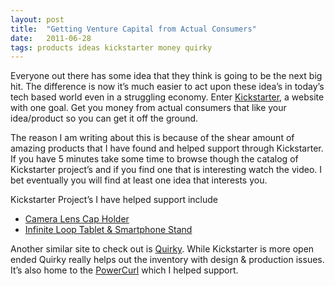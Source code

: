 ```yaml
---
layout: post
title:  "Getting Venture Capital from Actual Consumers"
date:   2011-06-28
tags: products ideas kickstarter money quirky
---
```

Everyone out there has some idea that they think is going to be the next big hit. The difference is now it’s much easier to act upon these idea’s in today’s tech based world even in a struggling economy. Enter [Kickstarter](http://www.kickstarter.com/), a website with one goal. Get you money from actual consumers that like your idea/product so you can get it off the ground.

The reason I am writing about this is because of the shear amount of amazing products that I have found and helped support through Kickstarter. If you have 5 minutes take some time to browse though the catalog of Kickstarter project’s and if you find one that is interesting watch the video. I bet eventually you will find at least one idea that interests you.

Kickstarter Project’s I have helped support include

* [Camera Lens Cap Holder](http://www.kickstarter.com/projects/293194835/camera-lens-cap-holder)
* [Infinite Loop Tablet & Smartphone Stand](http://www.kickstarter.com/projects/1851768099/the-infinite-loop-tablet-and-smartphone-stand)

Another similar site to check out is [Quirky](http://www.quirky.com/). While Kickstarter is more open ended Quirky really helps out the inventory with design & production issues. It’s also home to the [PowerCurl](https://shop.quirky.com/collections/power-supply-docking-stations/products/powercurl-pop?variant=22135988483) which I helped support.
